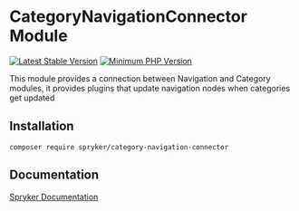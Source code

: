 # CategoryNavigationConnector Module
[![Latest Stable Version](https://poser.pugx.org/spryker/category-navigation-connector/v/stable.svg)](https://packagist.org/packages/spryker/category-navigation-connector)
[![Minimum PHP Version](https://img.shields.io/badge/php-%3E%3D%207.3-8892BF.svg)](https://php.net/)

This module provides a connection between Navigation and Category modules, it provides plugins that update navigation nodes when categories get updated

## Installation

```
composer require spryker/category-navigation-connector
```

## Documentation

[Spryker Documentation](https://academy.spryker.com/developing_with_spryker/module_guide/modules.html)
